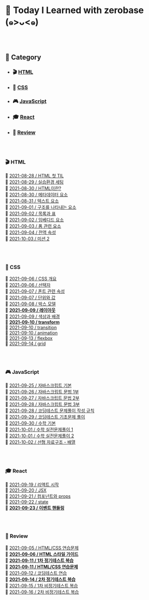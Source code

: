 # 📃 Today I Learned with zerobase (๑>ᴗ<๑)

<br/>
<br/>

## 🧷 Category

- ### 🎬 [HTML](#-html-1)
- ### 🎹 [CSS](#-css-1)
- ### 🎮 [JavaScript](#-javascript-1)
- ### 🎓 [React](#-react-1)
- ### 👀 [Review](#-review-1)

<br/>
<br/>

### 🎬 HTML

🖤 [2021-08-28 / HTML 첫 TIL](https://github.com/soya-s2/zerobase-TIL/blob/master/html/2021-08-28-HTML-첫-TIL.md)  
🖤 [2021-08-29 / 실습환경 세팅](https://github.com/soya-s2/zerobase-TIL/blob/master/html/2021-08-29-실습환경-세팅.md)  
🖤 [2021-08-30 / HTML이란?](https://github.com/soya-s2/zerobase-TIL/blob/master/html/2021-08-30-HTML이란.md)  
🖤 [2021-08-30 / 메타데이터 요소](https://github.com/soya-s2/zerobase-TIL/blob/master/html/2021-08-30-메타데이터-요소.md)  
🖤 [2021-08-31 / 텍스트 요소](https://github.com/soya-s2/zerobase-TIL/blob/master/html/2021-08-31-텍스트-요소.md)  
🖤 [2021-09-01 / 구조를 나타내는 요소](https://github.com/soya-s2/zerobase-TIL/blob/master/html/2021-09-01-구조를-나타내는-요소.md)  
🖤 [2021-09-02 / 목록과 표](https://github.com/soya-s2/zerobase-TIL/blob/master/html/2021-09-02-목록과-표.md)  
🖤 [2021-09-02 / 임베디드 요소](https://github.com/soya-s2/zerobase-TIL/blob/master/html/2021-09-02-임베디드-요소.md)  
🖤 [2021-09-03 / 폼 관련 요소](https://github.com/soya-s2/zerobase-TIL/blob/master/html/2021-09-03-폼-관련-요소.md)  
🖤 [2021-09-04 / 전역 속성](https://github.com/soya-s2/zerobase-TIL/blob/master/html/2021-09-04-전역-속성.md)  
🖤 [2021-10-03 / 미션 2](https://github.com/soya-s2/zerobase-TIL/blob/master/mission-2/2021-09-24-미션-2.md)

<br/>
<br/>

### 🎹 CSS

🖤 [2021-09-06 / CSS 개요](https://github.com/soya-s2/zerobase-TIL/blob/master/css/2021-09-06-CSS-개요.md)  
🖤 [2021-09-06 / 선택자](https://github.com/soya-s2/zerobase-TIL/blob/master/css/2021-09-06-선택자.md)  
🖤 [2021-09-07 / 폰트 관련 속성](https://github.com/soya-s2/zerobase-TIL/blob/master/css/2021-09-07-폰트-관련-속성.md)  
🖤 [2021-09-07 / 단위와 값](https://github.com/soya-s2/zerobase-TIL/blob/master/css/2021-09-07-단위와-값.md)  
🖤 [2021-09-08 / 박스 모델](https://github.com/soya-s2/zerobase-TIL/blob/master/css/2021-09-08-박스-모델.md)  
💙 **[2021-09-09 / 레이아웃](https://github.com/soya-s2/zerobase-TIL/blob/master/css/2021-09-09-레이아웃.md)**  
🖤 [2021-09-09 / 색상과 배경](https://github.com/soya-s2/zerobase-TIL/blob/master/css/2021-09-09-색상과-배경.md)  
💙 **[2021-09-10 / transform](https://github.com/soya-s2/zerobase-TIL/blob/master/css/2021-09-10-transform.md)**  
🖤 [2021-09-10 / transition](https://github.com/soya-s2/zerobase-TIL/blob/master/css/2021-09-10-transition.md)  
🖤 [2021-09-10 / animation](https://github.com/soya-s2/zerobase-TIL/blob/master/css/2021-09-10-animation.md)  
🖤 [2021-09-13 / flexbox](https://github.com/soya-s2/zerobase-TIL/blob/master/css/2021-09-13-flexbox.md)  
🖤 [2021-09-14 / grid](https://github.com/soya-s2/zerobase-TIL/blob/master/css/2021-09-14-grid.md)

<br/>
<br/>

### 🎮 JavaScript

🖤 [2021-09-25 / 자바스크립트 기본](https://github.com/soya-s2/zerobase-TIL/blob/master/javascript/2021-09-25-자바스크립트-기본.md)  
🖤 [2021-09-26 / 자바스크립트 문법 1부](https://github.com/soya-s2/zerobase-TIL/blob/master/javascript/2021-09-26-자바스크립트-문법-1부.md)  
🖤 [2021-09-27 / 자바스크립트 문법 2부](https://github.com/soya-s2/zerobase-TIL/blob/master/javascript/2021-09-27-자바스크립트-문법-2부.md)  
🖤 [2021-09-28 / 자바스크립트 문법 3부](https://github.com/soya-s2/zerobase-TIL/blob/master/javascript/2021-09-28-자바스크립트-문법-3부.md)  
💙 [2021-09-28 / 코딩테스트 문제풀이 작성 규칙](https://github.com/soya-s2/zerobase-TIL/blob/master/javascript/2021-09-28-코딩테스트-문제풀이-작성-규칙.md)  
💛 [2021-09-29 / 코딩테스트 기초문제 풀이](https://github.com/soya-s2/zerobase-TIL/blob/master/javascript/2021-09-29-코딩테스트-기초문제-풀이.md)  
🖤 [2021-09-30 / 수학 기본](https://github.com/soya-s2/zerobase-TIL/blob/master/javascript/2021-09-30-수학-기본.md)  
🖤 [2021-10-01 / 수학 실전문제풀이 1](https://github.com/soya-s2/zerobase-TIL/blob/master/javascript/2021-10-01-수학-실전문제풀이-1.md)  
🖤 [2021-10-01 / 수학 실전문제풀이 2](https://github.com/soya-s2/zerobase-TIL/blob/master/javascript/2021-10-01-수학-실전문제풀이-2.md)  
🖤 [2021-10-02 / 선형 자료구조 - 배열](https://github.com/soya-s2/zerobase-TIL/blob/master/javascript/2021-10-02-선형-자료구조-배열.md)

<br/>
<br/>

### 🎓 React

🖤 [2021-09-19 / 리액트 시작](https://github.com/soya-s2/zerobase-TIL/blob/master/react/2021-09-19-리액트-시작.md)  
🖤 [2021-09-20 / JSX](https://github.com/soya-s2/zerobase-TIL/blob/master/react/2021-09-20-JSX.md)  
🖤 [2021-09-21 / 컴포넌트와 props](https://github.com/soya-s2/zerobase-TIL/blob/master/react/2021-09-21-컴포넌트와-props.md)  
🖤 [2021-09-22 / state](https://github.com/soya-s2/zerobase-TIL/blob/master/react/2021-09-22-state.md)  
💙 **[2021-09-23 / 이벤트 핸들링](https://github.com/soya-s2/zerobase-TIL/blob/master/react/2021-09-23-이벤트-핸들링.md)**

<br/>
<br/>

### 👀 Review

🖤 [2021-09-05 / HTML/CSS 연습문제](https://github.com/soya-s2/zerobase-TIL/blob/master/review/2021-09-05-HTML-CSS-연습문제.md)  
💙 **[2021-09-06 / HTML 스타일 가이드](https://github.com/soya-s2/zerobase-TIL/blob/master/review/2021-09-06-HTML-스타일-가이드.md)**  
💛 **[2021-09-11 / 1차 정기테스트 복습](https://github.com/soya-s2/zerobase-TIL/blob/master/review/2021-09-11-1차-정기테스트.md)**  
💛 **[2021-09-11 / HTML/CSS 연습문제](https://github.com/soya-s2/zerobase-TIL/blob/master/review/2021-09-11-HTML-CSS-연습문제.md)**  
🖤 [2021-09-12 / 코딩테스트 연습](https://github.com/soya-s2/zerobase-TIL/blob/master/review/2021-09-12-코딩테스트-연습-1차-1번.md)  
💛 **[2021-09-14 / 2차 정기테스트 복습](https://github.com/soya-s2/zerobase-TIL/blob/master/review/2021-09-14-2차-정기테스트.md)**  
🖤 [2021-09-15 / 1차 비정기테스트 복습](https://github.com/soya-s2/zerobase-TIL/blob/master/review/2021-09-15-1차-비정기테스트.md)  
🖤 [2021-09-16 / 2차 비정기테스트 복습](https://github.com/soya-s2/zerobase-TIL/blob/master/review/2021-09-16-2차-비정기테스트.md)

<br/>
<br/>
